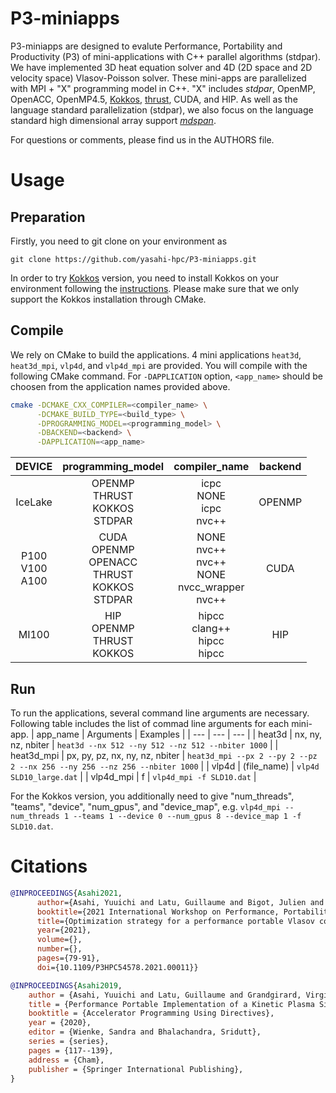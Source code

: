 # P3-miniapps
P3-miniapps are designed to evalute Performance, Portability and Productivity (P3) of mini-applications with C++ parallel algorithms (stdpar). 
We have implemented 3D heat equation solver and 4D (2D space and 2D velocity space) Vlasov-Poisson solver. These mini-apps are parallelized with MPI + "X" programming model in C++. "X" includes _stdpar_, OpenMP, OpenACC, OpenMP4.5, [Kokkos](https://github.com/kokkos/kokkos), [thrust](https://github.com/NVIDIA/thrust), CUDA, and HIP. As well as the language standard parallelization (stdpar), we also focus on the language standard high dimensional array support [_mdspan_](https://github.com/kokkos/mdspan). 

For questions or comments, please find us in the AUTHORS file.

# Usage
## Preparation
Firstly, you need to git clone on your environment as
```
git clone https://github.com/yasahi-hpc/P3-miniapps.git
```

In order to try [Kokkos](https://github.com/kokkos/kokkos) version, you need to install Kokkos on your environment following the [instructions](https://github.com/kokkos/kokkos). Please make sure that we only support the Kokkos installation through CMake.

## Compile
We rely on CMake to build the applications. 4 mini applications `heat3d`, `heat3d_mpi`, `vlp4d`, and `vlp4d_mpi` are provided. You will compile with the following CMake command. For `-DAPPLICATION` option, `<app_name>` should be choosen from the application names provided above.
```bash
cmake -DCMAKE_CXX_COMPILER=<compiler_name> \
      -DCMAKE_BUILD_TYPE=<build_type> \
      -DPROGRAMMING_MODEL=<programming_model> \
      -DBACKEND=<backend> \
      -DAPPLICATION=<app_name>
```

|  DEVICE |  programming_model  |  compiler_name  | backend  | 
| :-: | :-: | :-: | :-: |
|  IceLake  | OPENMP <br> THRUST <br> KOKKOS <br> STDPAR  | icpc <br> NONE <br> icpc <br> nvc++ | OPENMP | 
|  P100 <br> V100 <br> A100 | CUDA <br> OPENMP <br> OPENACC <br> THRUST <br> KOKKOS <br> STDPAR | NONE <br> nvc++ <br> nvc++ <br> NONE <br> nvcc_wrapper <br> nvc++ | CUDA |
|  MI100 | HIP <br> OPENMP <br> THRUST <br> KOKKOS | hipcc <br> clang++ <br> hipcc <br> hipcc | HIP |

## Run
To run the applications, several command line arguments are necessary. Following table includes the list of commad line arguments for each mini-app. 
| app_name | Arguments | Examples |
| --- | --- | --- |
| heat3d | nx, ny, nz, nbiter | ```heat3d --nx 512 --ny 512 --nz 512 --nbiter 1000``` |
| heat3d_mpi | px, py, pz, nx, ny, nz, nbiter | ```heat3d_mpi --px 2 --py 2 --pz 2 --nx 256 --ny 256 --nz 256 --nbiter 1000``` |
| vlp4d | (file_name) | ```vlp4d SLD10_large.dat``` |
| vlp4d_mpi | f | ```vlp4d_mpi -f SLD10.dat``` |

For the Kokkos version, you additionally need to give "num_threads", "teams", "device", "num_gpus", and "device_map", e.g. ```vlp4d_mpi --num_threads 1 --teams 1 --device 0 --num_gpus 8 --device_map 1 -f SLD10.dat```.

# Citations
```bibtex
@INPROCEEDINGS{Asahi2021, 
      author={Asahi, Yuuichi and Latu, Guillaume and Bigot, Julien and Grandgirard, Virginie},
      booktitle={2021 International Workshop on Performance, Portability and Productivity in HPC (P3HPC)},
      title={Optimization strategy for a performance portable Vlasov code},
      year={2021},
      volume={},
      number={},
      pages={79-91},
      doi={10.1109/P3HPC54578.2021.00011}}
```

```bibtex
@INPROCEEDINGS{Asahi2019,
    author = {Asahi, Yuuichi and Latu, Guillaume and Grandgirard, Virginie and Bigot, Julien}, 
    title = {Performance Portable Implementation of a Kinetic Plasma Simulation Mini-App}, 
    booktitle = {Accelerator Programming Using Directives}, 
    year = {2020},
    editor = {Wienke, Sandra and Bhalachandra, Sridutt}, 
    series = {series},
    pages = {117--139},
    address = {Cham},
    publisher = {Springer International Publishing}, 
}
```
